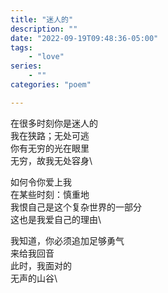 ```yaml
---
title: "迷人的"
description: ""
date: "2022-09-19T09:48:36-05:00"
tags: 
    - "love"
series: 
    - ""
categories: "poem"

---
```

在很多时刻你是迷人的\
我在狭路；无处可逃\
你有无穷的光在眼里\
无穷，故我无处容身\

如何令你爱上我\
在某些时刻：慎重地\
我恨自己是这个复杂世界的一部分\
这也是我爱自己的理由\

我知道，你必须追加足够勇气\
来给我回音\
此时，我面对的\
无声的山谷\
